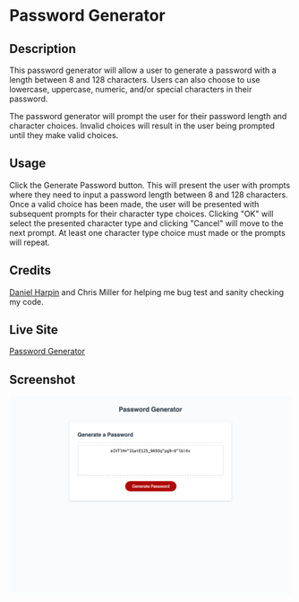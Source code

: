 # Password Generator

## Description
This password generator will allow a user to generate a password with a length between 8 and 128 characters. Users can also choose to use lowercase, uppercase, numeric, and/or special characters in their password.

The password generator will prompt the user for their password length and character choices. Invalid choices will result in the user being prompted until they make valid choices.

## Usage
Click the Generate Password button. This will present the user with prompts where they need to input a password length between 8 and 128 characters. Once a valid choice has been made, the user will be presented with subsequent prompts for their character type choices. Clicking "OK" will select the presented character type and clicking "Cancel" will move to the next prompt. At least one character type choice must made or the prompts will repeat.

## Credits
[Daniel Harpin](https://github.com/dharpin) and Chris Miller for helping me bug test and sanity checking my code.

## Live Site
[Password Generator](https://brookescodestuff.github.io/password_generator/)

## Screenshot

![screenshot](./assets/images/screenshot.png)